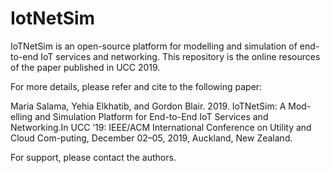 # IotNetSim
IoTNetSim is an open-source platform for modelling and simulation of end-to-end IoT services and networking. This repository is the online resources of the paper published in UCC 2019.

For more details, please refer and cite to the following paper:

Maria Salama, Yehia Elkhatib, and Gordon Blair. 2019. IoTNetSim: A Mod-elling and Simulation Platform for End-to-End IoT  Services and Networking.In UCC ’19: IEEE/ACM International Conference on Utility and Cloud Com-puting, December 02–05, 2019, Auckland, New Zealand.

For support, please contact the authors.
